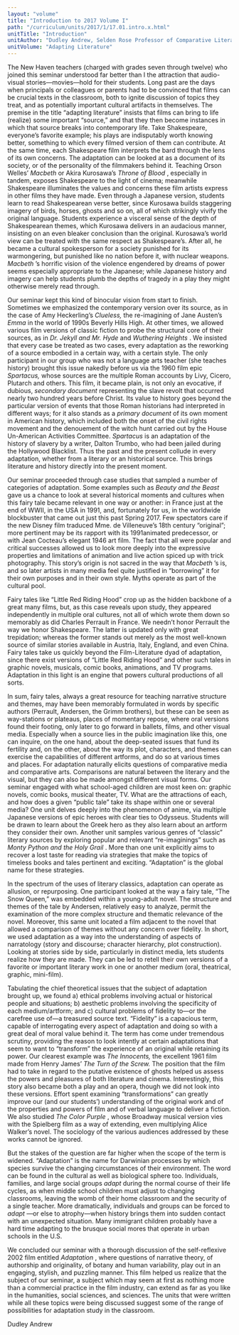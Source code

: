 ```yaml
---
layout: "volume"
title: "Introduction to 2017 Volume I"
path: "/curriculum/units/2017/1/17.01.intro.x.html"
unitTitle: "Introduction"
unitAuthor: "Dudley Andrew, Selden Rose Professor of Comparative Literature and of Film Studies"
unitVolume: "Adapting Literature"
---
```

<main>
<p>
The New Haven teachers (charged with grades seven through twelve) who joined this seminar understood far better than I the attraction that audio-visual stories—movies—hold for their students. Long past are the days when principals or colleagues or parents had to be convinced that films can be crucial texts in the classroom, both to ignite discussion of topics they treat, and as potentially important cultural artifacts in themselves. The premise in the title “adapting literature” insists that films can bring to life (realize) some important “source,” and that they then become instances in which that source breaks into contemporary life. Take Shakespeare, everyone’s favorite example; his plays are indisputably worth knowing better, something to which every filmed version of them can contribute. At the same time, each Shakespeare film interprets the bard through the lens of its own concerns. The adaptation can be looked at as a document of its society, or of the personality of the filmmakers behind it. Teaching Orson Welles’
<em>
Macbeth
</em>
or Akira Kurosawa’s
<em>
Throne of Blood
</em>
, especially in tandem, exposes Shakespeare to the light of cinema; meanwhile Shakespeare illuminates the values and concerns these film artists express in other films they have made. Even through a Japanese version, students learn to read Shakespearean verse better, since Kurosawa builds staggering imagery of birds, horses, ghosts and so on, all of which strikingly vivify the original language. Students experience a visceral sense of the depth of Shakespearean themes, which Kurosawa delivers in an audacious manner, insisting on an even bleaker conclusion than the original. Kurosawa’s world view can be treated with the same respect as Shakespeare’s. After all, he became a cultural spokesperson for a society punished for its warmongering, but punished like no nation before it, with nuclear weapons.
<em>
Macbeth
</em>
’s horrific vision of the violence engendered by dreams of power seems especially appropriate to the Japanese; while Japanese history and imagery can help students plumb the depths of tragedy in a play they might otherwise merely read through.
</p>
<p>
Our seminar kept this kind of binocular vision from start to finish. Sometimes we emphasized the contemporary version over its source, as in the case of Amy Heckerling’s
<em>
Clueless,
</em>
the re-imagining of Jane Austen’s
<em>
Emma
</em>
in the world of 1990s Beverly Hills High. At other times, we allowed various film versions of classic fiction to probe the structural core of their sources, as in
<em>
Dr. Jekyll and Mr. Hyde
</em>
and
<em>
Wuthering Heights
</em>
. We insisted that every case be treated as two cases, every adaptation as the reworking of a source embodied in a certain way, with a certain style. The only participant in our group who was not a language arts teacher (she teaches history) brought this issue nakedly before us via the 1960 film epic
<em>
Spartacus,
</em>
whose sources are the multiple Roman accounts by Livy, Cicero, Plutarch and others. This film, it became plain, is not only an evocative, if dubious,
<em>
secondary document
</em>
representing the slave revolt that occurred nearly two hundred years before Christ. Its value to history goes beyond the particular version of events that those Roman historians had interpreted in different ways; for it also stands as a
<em>
primary document
</em>
of its own moment in American history, which included both the onset of the civil rights movement and the denouement of the witch hunt carried out by the House Un-American Activities Committee.
<em>
Spartacus
</em>
is an adaptation of the history of slavery by a writer, Dalton Trumbo, who had been jailed during the Hollywood Blacklist. Thus the past and the present collude in every adaptation, whether from a literary or an historical source. This brings literature and history directly into the present moment.
</p>
<p>
Our seminar proceeded through case studies that sampled a number of categories of adaptation. Some examples such as
<em>
Beauty and the Beast
</em>
gave us a chance to look at several historical moments and cultures when this fairy tale became relevant in one way or another: in France just at the end of WWII, in the USA in 1991, and, fortunately for us, in the worldwide blockbuster that came out just this past Spring 2017. Few spectators care if the new Disney film traduced Mme. de Villeneuve’s 18th century “original”; more pertinent may be its rapport with its 1991animated predecessor, or with Jean Cocteau’s elegant 1946 art film. The fact that all were popular and critical successes allowed us to look more deeply into the expressive properties and limitations of animation and live action spiced up with trick photography. This story’s origin is not sacred in the way that
<em>
Macbeth
</em>
’s is, and so later artists in many media feel quite justified in “borrowing” it for their own purposes and in their own style. Myths operate as part of the cultural pool.
</p>
<p>
Fairy tales like “Little Red Riding Hood” crop up as the hidden backbone of a great many films, but, as this case reveals upon study, they appeared independently in multiple oral cultures, not all of which wrote them down so memorably as did Charles Perrault in France. We needn’t honor Perrault the way we honor Shakespeare. The latter is updated only with great trepidation; whereas the former stands out merely as the most well-known source of similar stories available in Austria, Italy, England, and even China. Fairy tales take us quickly beyond the Film-Literature dyad of adaptation, since there exist versions of “Little Red Riding Hood” and other such tales in graphic novels, musicals, comic books, animations, and TV programs. Adaptation in this light is an engine that powers cultural productions of all sorts.
</p>
<p>
In sum, fairy tales, always a great resource for teaching narrative structure and themes, may have been memorably formulated in words by specific authors (Perrault, Andersen, the Grimm brothers), but these can be seen as way-stations or plateaus, places of momentary repose, where oral versions found their footing, only later to go forward in ballets, films, and other visual media. Especially when a source lies in the public imagination like this, one can inquire, on the one hand, about the deep-seated issues that fund its fertility and, on the other, about the way its plot, characters, and themes can exercise the capabilities of different artforms, and do so at various times and places. For adaptation naturally elicits questions of comparative media and comparative arts. Comparisons are natural between the literary and the visual, but they can also be made amongst different visual forms. Our seminar engaged with what school-aged children are most keen on: graphic novels, comic books, musical theater, TV. What are the attractions of each, and how does a given “public tale” take its shape within one or several media? One unit delves deeply into the phenomenon of anime, via multiple Japanese versions of epic heroes with clear ties to Odysseus. Students will be drawn to learn about the Greek hero as they also learn about an artform they consider their own. Another unit samples various genres of “classic” literary sources by exploring popular and relevant “re-imaginings” such as
<em>
Monty Python and the Holy Grail
</em>
. More than one unit explicitly aims to recover a lost taste for reading via strategies that make the topics of timeless books and tales pertinent and exciting. “Adaptation” is the global name for these strategies.
</p>
<p>
In the spectrum of the uses of literary classics, adaptation can operate as allusion, or repurposing. One participant looked at the way a fairy tale, “The Snow Queen,” was embedded within a young-adult novel. The structure and themes of the tale by Andersen, relatively easy to analyze, permit the examination of the more complex structure and thematic relevance of the novel. Moreover, this same unit located a film adjacent to the novel that allowed a comparison of themes without any concern over fidelity. In short, we used adaptation as a way into the understanding of aspects of narratology (story and discourse; character hierarchy, plot construction). Looking at stories side by side, particularly in distinct media, lets students realize how they are made. They can be led to retell their own versions of a favorite or important literary work in one or another medium (oral, theatrical, graphic, mini-film).
</p>
<p>
Tabulating the chief theoretical issues that the subject of adaptation brought up, we found a) ethical problems involving actual or historical people and situations; b) aesthetic problems involving the specificity of each medium/artform; and c) cultural problems of fidelity to—or the carefree use of—a treasured source text. “Fidelity” is a capacious term, capable of interrogating every aspect of adaptation and doing so with a great deal of moral value behind it. The term has come under tremendous scrutiny, providing the reason to look intently at certain adaptations that seem to want to “transform” the experience of an original while retaining its power. Our clearest example was
<em>
The Innocents,
</em>
the excellent 1961 film made from Henry James’
<em>
The Turn of the Screw.
</em>
The position that the film had to take in regard to the putative existence of ghosts helped us assess the powers and pleasures of both literature and cinema. Interestingly, this story also became both a play and an opera, though we did not look into these versions. Effort spent examining “transformations” can greatly improve our (and our students’) understanding of the original work and of the properties and powers of film and of verbal language to deliver a fiction. We also studied
<em>
The Color Purple
</em>
, whose Broadway musical version vies with the Spielberg film as a way of extending, even multiplying Alice Walker’s novel. The sociology of the various audiences addressed by these works cannot be ignored.
</p>
<p>
But the stakes of the question are far higher when the scope of the term is widened. “Adaptation” is the name for Darwinian processes by which species survive the changing circumstances of their environment. The word can be found in the cultural as well as biological sphere too. Individuals, families, and large social groups
<em>
adapt
</em>
during the normal course of their life cycles, as when middle school children must adjust to changing classrooms, leaving the womb of their home classroom and the security of a single teacher. More dramatically, individuals and groups can be forced to
<em>
adapt
</em>
—or else to atrophy—when history brings them into sudden contact with an unexpected situation. Many immigrant children probably have a hard time adapting to the brusque social mores that operate in urban schools in the U.S.
</p>
<p>
We concluded our seminar with a thorough discussion of the self-reflexive 2002 film entitled
<em>
Adaptation
</em>
, where questions of narrative theory, of authorship and originality, of botany and human variability, play out in an engaging, stylish, and puzzling manner. This film helped us realize that the subject of our seminar, a subject which may seem at first as nothing more than a commercial practice in the film industry, can extend as far as you like in the humanities, social sciences, and sciences. The units that were written while all these topics were being discussed suggest some of the range of possibilities for adaptation study in the classroom.
</p>
<p>
Dudley Andrew
</p>
</main>